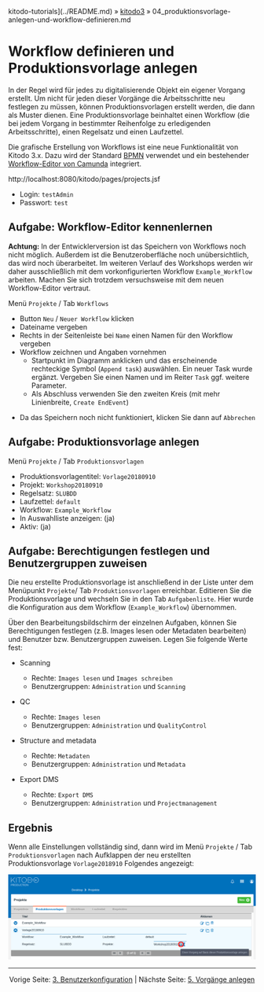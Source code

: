 kitodo-tutorials](../README.md) » [kitodo3](README.md) » 04_produktionsvorlage-anlegen-und-workflow-definieren.md

# Workflow definieren und Produktionsvorlage anlegen

In der Regel wird für jedes zu digitalisierende Objekt ein eigener Vorgang erstellt. Um nicht für jeden dieser Vorgänge die Arbeitsschritte neu festlegen zu müssen, können Produktionsvorlagen erstellt werden, die dann als Muster dienen. Eine Produktionsvorlage beinhaltet einen Workflow (die bei jedem Vorgang in bestimmter Reihenfolge zu erledigenden Arbeitsschritte), einen Regelsatz und einen Laufzettel.

Die grafische Erstellung von Workflows ist eine neue Funktionalität von Kitodo 3.x. Dazu wird der Standard [BPMN](http://www.bpmn.org/) verwendet und ein bestehender [Workflow-Editor von Camunda](https://camunda.com/products/modeler/) integriert.

http://localhost:8080/kitodo/pages/projects.jsf

- Login: `testAdmin`
- Passwort: `test`

## Aufgabe: Workflow-Editor kennenlernen

**Achtung:** In der Entwicklerversion ist das Speichern von Workflows noch nicht möglich. Außerdem ist die Benutzeroberfläche noch unübersichtlich, das wird noch überarbeitet. Im weiteren Verlauf des Workshops werden wir daher ausschließlich mit dem vorkonfigurierten Workflow `Example_Workflow` arbeiten. Machen Sie sich trotzdem versuchsweise mit dem neuen Workflow-Editor vertraut.

Menü `Projekte` / Tab `Workflows`

* Button `Neu` / `Neuer Workflow` klicken
* Dateiname vergeben
* Rechts in der Seitenleiste bei `Name` einen Namen für den Workflow vergeben
* Workflow zeichnen und Angaben vornehmen
  - Startpunkt im Diagramm anklicken und das erscheinende rechteckige Symbol (`Append task`) auswählen. Ein neuer Task wurde ergänzt. Vergeben Sie einen Namen und im Reiter `Task` ggf. weitere Parameter.
  - Als Abschluss verwenden Sie den zweiten Kreis (mit mehr Linienbreite, `Create EndEvent`)
- Da das Speichern noch nicht funktioniert, klicken Sie dann auf `Abbrechen`

## Aufgabe: Produktionsvorlage anlegen

Menü `Projekte` / Tab `Produktionsvorlagen`

* Produktionsvorlagentitel: `Vorlage20180910`
* Projekt: `Workshop20180910`
* Regelsatz: `SLUBDD`
* Laufzettel: `default`
* Workflow: `Example_Workflow`
* In Auswahlliste anzeigen: (ja)
* Aktiv: (ja)

## Aufgabe: Berechtigungen festlegen und Benutzergruppen zuweisen

Die neu erstellte Produktionsvorlage ist anschließend in der Liste unter dem Menüpunkt `Projekte`/ Tab `Produktionsvorlagen` erreichbar. Editieren Sie die Produktionsvorlage und wechseln Sie in den Tab `Aufgabenliste`. Hier wurde die Konfiguration aus dem Workflow (`Example_Workflow`) übernommen.

Über den Bearbeitungsbildschirm der einzelnen Aufgaben, können Sie Berechtigungen festlegen (z.B. Images lesen oder Metadaten bearbeiten) und Benutzer bzw. Benutzergruppen zuweisen. Legen Sie folgende Werte fest:

* Scanning
  * Rechte: `Images lesen` und `Images schreiben`
  * Benutzergruppen: `Administration` und `Scanning`
* QC
  * Rechte: `Images lesen`
  * Benutzergruppen: `Administration` und `QualityControl`
* Structure and metadata

  * Rechte: `Metadaten`
  * Benutzergruppen: `Administration` und `Metadata`
* Export DMS
  * Rechte: `Export DMS`
  * Benutzergruppen: `Administration` und `Projectmanagement`

## Ergebnis

Wenn alle Einstellungen vollständig sind, dann wird im Menü `Projekte` / Tab `Produktionsvorlagen` nach Aufklappen der neu erstellten Produktionsvorlage `Vorlage2018910` Folgendes angezeigt:

![Screenshot Produktionsvorlagen](screenshots/04_produktionsvorlage.png)





------

<p align="center">Vorige Seite: <a href="03_benutzerkonfiguration.md">3. Benutzerkonfiguration</a> | Nächste Seite: <a href="05_vorgaenge-anlegen.md">5. Vorgänge anlegen</a></p>
